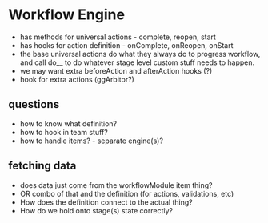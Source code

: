 Workflow Engine
===============

- has methods for universal actions
        - complete, reopen, start
- has hooks for action definition
        - onComplete, onReopen, onStart
- the base universal actions do what they always do to progress workflow, and call do__ to do whatever stage level custom  stuff needs to happen.
- we may want extra beforeAction and afterAction hooks (?)
- hook for extra actions (ggArbitor?)

## questions

- how to know what definition?
- how to hook in team stuff?
- how to handle items? - separate engine(s)?

## fetching data

- does data just come from the workflowModule item thing?
- OR combo of that and the definition (for actions, validations, etc)
- How does the definition connect to the actual thing?
- How do we hold onto stage(s) state correctly?

